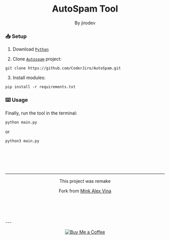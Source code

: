 <h1 align="center">AutoSpam Tool</h1>
<p align="center">By jirodev</p>

### 📥 Setup
1. Download [`Python`](https://www.python.org/downloads/)
  
2. Clone [`Autospam`](https://github.com/CoderJiro/AutoSpam) project:
```
git clone https://github.com/CoderJiro/AutoSpam.git
```
  
3. Install modules:
```
pip install -r requirements.txt 
```
### ⌨️ Usage
Finally, run the tool in the terminal:

```
python main.py
```
or
  
```
python3 main.py
```

<br><br><br><br>

---
<p align="center">This project was remake</p>
<p align="center">Fork from <a href="https://github.com/anh-dz/tool_spam">Mink Alex Vina</a></p>
<br><br><br><br>
---
<p align="center"><a href="https://www.buymeacoffee.com/jirocoder"><img src="https://img.shields.io/badge/buy_me_a_coffee%20-%23F7CA88.svg?logo=buy-me-a-coffee&logoColor=333333&style=for-the-badge" alt="Buy Me a Coffee"></a></p>
